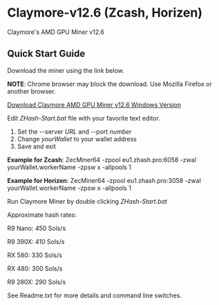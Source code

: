 # Claymore-v12.6 (Zcash, Horizen)
Claymore's AMD GPU Miner v12.6

## Quick Start Guide

Download the miner using the link below.

**NOTE**: Chrome browser may block the download. Use Mozilla Firefox or another browser.

[Download Claymore AMD GPU Miner v12.6 Windows Version](https://github.com/zhashpro/)

Edit _ZHash-Start.bat_ file with your favorite text editor.

1. Set the --server _URL_ and --port _number_
2. Change _yourWallet_ to your wallet address
3. Save and exit

**Example for Zcash**: ZecMiner64 -zpool eu1.zhash.pro:6058 -zwal yourWallet.workerName -zpsw x -allpools 1

**Example for Horizen**: ZecMiner64 -zpool eu1.zhash.pro:3058 -zwal yourWallet.workerName -zpsw x -allpools 1

Run Claymore Miner by double clicking _ZHash-Start.bat_

Approximate hash rates:

R9 Nano: 450 Sols/s

R9 390X: 410 Sols/s

RX 580: 330 Sols/s

RX 480: 300 Sols/s

R9 280X: 290 Sols/s

See Readme.txt for more details and command line switches.
